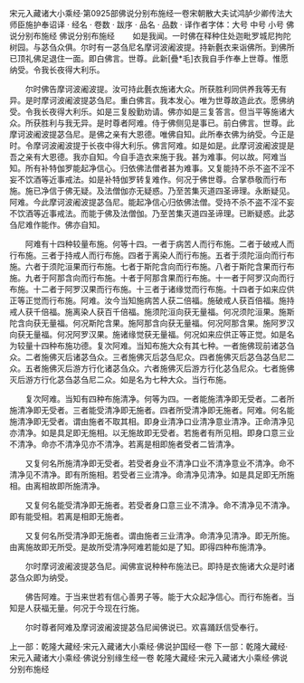 宋元入藏诸大小乘经·第0925部佛说分别布施经一卷宋朝散大夫试鸿胪少卿传法大师臣施护奉诏译
· 经名 · 卷数 · 跋序
· 品名 · 品数 · 译作者字体：大号 中号 小号
佛说分别布施经
佛说分别布施经
　　如是我闻。一时佛在释种住处迦毗罗城尼拘陀树园。与苾刍众俱。尔时有一苾刍尼名摩诃波阇波提。持新氎衣来诣佛所。到佛所已顶礼佛足退住一面。即白佛言。世尊。此新[疊*毛]衣我自手作奉上世尊。惟愿纳受。令我长夜得大利乐。

　　尔时佛告摩诃波阇波提。汝可持此氎衣施诸大众。所获胜利同供养我等无有异。是时摩诃波阇波提苾刍尼。重白佛言。我本发心。唯为世尊故造此衣。愿佛纳受。令我长夜得大利乐。如是三复殷勤劝请。佛亦如是三复答言。但当平等施诸大众。所获胜利与我无异。是时尊者阿难。侍于佛侧见是事已。前白佛言。世尊。此摩诃波阇波提苾刍尼。是佛之亲有大恩德。唯佛自知。此所奉衣佛为纳受。今正是时。令摩诃波阇波提于长夜中得大利乐。佛言阿难。如是如是。此摩诃波阇波提是吾之亲有大恩德。我亦自知。今自手造衣来施于我。甚为难事。何以故。阿难当知。所有补特伽罗能起净信心。归依佛法僧者甚为难事。又复能持不杀不盗不淫不妄不饮酒等近事戒法。如是补特伽罗转复难作。何况于佛世尊。合掌恭敬而行布施。施已净信于佛无疑。及法僧伽亦无疑惑。乃至苦集灭道四圣谛理。永断疑见。阿难。今此摩诃波阇波提苾刍尼。能起净信心归依佛法僧。受持不杀不盗不淫不妄不饮酒等近事戒法。而能于佛及法僧伽。乃至苦集灭道四圣谛理。已断疑惑。此苾刍尼难作能作。佛亦自知。

　　阿难有十四种较量布施。何等十四。一者于病苦人而行布施。二者于破戒人而行布施。三者于持戒人而行布施。四者于离染人而行布施。五者于须陀洹向而行布施。六者于须陀洹果而行布施。七者于斯陀含向而行布施。八者于斯陀含果而行布施。九者于阿那含向而行布施。十者于阿那含果而行布施。十一者于阿罗汉向而行布施。十二者于阿罗汉果而行布施。十三者于诸缘觉而行布施。十四者于如来应供正等正觉而行布施。阿难。汝今当知施病苦人获二倍福。施破戒人获百倍福。施持戒人获千倍福。施离染人获百千倍福。施须陀洹向获无量福。何况须陀洹果。施斯陀含向获无量福。何况斯陀含果。施阿那含向获无量福。何况阿那含果。施阿罗汉向获无量福。何况阿罗汉果。施诸缘觉获无量福。何况如来应供正等正觉。如是名为较量十四种布施功德。复次阿难。当知布施大众有其七种。一者施佛现前诸苾刍众。二者施佛灭后诸苾刍众。三者施佛灭后苾刍尼众。四者施佛灭后苾刍苾刍尼二众。五者施佛灭后游方行化诸苾刍众。六者施佛灭后游方行化苾刍尼众。七者施佛灭后游方行化苾刍苾刍尼二众。如是名为七种大众。当行布施。

　　复次阿难。当知有四种布施清净。何等为四。一者能施清净即无受者。二者所施清净即无受者。三者能受清净即无施者。四者所受清净即无施者。阿难。何名能施清净即无受者。谓由施者不取其相。即身业清净口业清净意业清净。正命清净见亦清净。如是具足即无施相。以无施故即无受者。若施者有所见相。即身口意三业不清净。命亦不清净见亦不清净。若离是相即施者受者二皆清净。

　　又复何名所施清净即无受者。若受者身业不清净口业不清净意业不清净。命不清净见不清净。即有所施相。若受者三业清净。命清净见清净。如是具足即无所施相。由离相故即所施清净。

　　又复何名能受清净即无施者。若受者身口意三业不清净。命不清净见不清净。即有能受相。若离是相即无施者。

　　又复何名所受清净即无施者。谓由施者三业清净。命清净见清净。即无所施。由离施故即无所受。是故所受清净阿难若能如是了知。即得四种布施清净。

　　尔时摩诃波阇波提苾刍尼。闻佛宣说种种布施法已。即持是衣施诸大众是时诸苾刍众即为纳受。

　　佛告阿难。于当来世若有信心善男子等。能于大众起净信心。而行布施者。当知是人获福无量。何况于今现在行施。

　　尔时尊者阿难及摩诃波阇波提苾刍尼闻佛说已。欢喜踊跃信受奉行。

上一部：乾隆大藏经·宋元入藏诸大小乘经·佛说护国经一卷
下一部：乾隆大藏经·宋元入藏诸大小乘经·佛说分别缘生经一卷
乾隆大藏经·宋元入藏诸大小乘经·佛说分别布施经